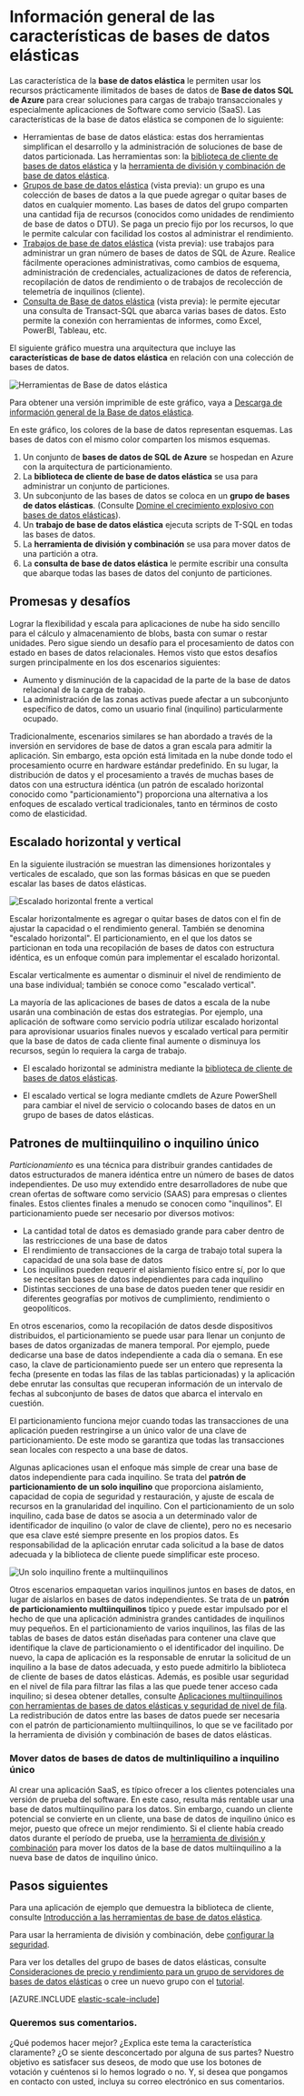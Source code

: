 <properties
    pageTitle="Información general de las características de las herramientas de Base de datos elástica | Microsoft Azure"
    description="Los desarrolladores de Software como servicio (SaaS) pueden crear bases de datos elásticas y escalables con facilidad en la nube mediante estas herramientas"
    services="sql-database"
    documentationCenter=""
    manager="jeffreyg"
    authors="ddove"
    editor=""/>

<tags
    ms.service="sql-database"
    ms.workload="sql-database"
    ms.tgt_pltfrm="na"
    ms.devlang="na"
    ms.topic="article"
    ms.date="11/04/2015"
    ms.author="ddove;sidneyh"/>

# Información general de las características de bases de datos elásticas

Las característica de la **base de datos elástica** le permiten usar los recursos prácticamente ilimitados de bases de datos de **Base de datos SQL de Azure** para crear soluciones para cargas de trabajo transaccionales y especialmente aplicaciones de Software como servicio (SaaS). Las características de la base de datos elástica se componen de lo siguiente:

* Herramientas de base de datos elástica: estas dos herramientas simplifican el desarrollo y la administración de soluciones de base de datos particionada. Las herramientas son: la [biblioteca de cliente de bases de datos elástica](sql-database-elastic-database-client-library.md) y la [herramienta de división y combinación de base de datos elástica](sql-database-elastic-scale-overview-split-and-merge.md). 
* [Grupos de base de datos elástica](sql-database-elastic-pool-guidance.md) (vista previa): un grupo es una colección de bases de datos a la que puede agregar o quitar bases de datos en cualquier momento. Las bases de datos del grupo comparten una cantidad fija de recursos (conocidos como unidades de rendimiento de base de datos o DTU). Se paga un precio fijo por los recursos, lo que le permite calcular con facilidad los costos al administrar el rendimiento. 
* [Trabajos de base de datos elástica](sql-database-elastic-jobs-overview.md) (vista previa): use trabajos para administrar un gran número de bases de datos de SQL de Azure. Realice fácilmente operaciones administrativas, como cambios de esquema, administración de credenciales, actualizaciones de datos de referencia, recopilación de datos de rendimiento o de trabajos de recolección de telemetría de inquilinos (cliente).
* [Consulta de Base de datos elástica](sql-database-elastic-query-overview.md) (vista previa): le permite ejecutar una consulta de Transact-SQL que abarca varias bases de datos. Esto permite la conexión con herramientas de informes, como Excel, PowerBI, Tableau, etc.

El siguiente gráfico muestra una arquitectura que incluye las **características de base de datos elástica** en relación con una colección de bases de datos.

![Herramientas de Base de datos elástica][1]

Para obtener una versión imprimible de este gráfico, vaya a [Descarga de información general de la Base de datos elástica](http://aka.ms/axmybc).

En este gráfico, los colores de la base de datos representan esquemas. Las bases de datos con el mismo color comparten los mismos esquemas.

1. Un conjunto de **bases de datos de SQL de Azure** se hospedan en Azure con la arquitectura de particionamiento. 
2. La **biblioteca de cliente de base de datos elástica** se usa para administrar un conjunto de particiones.
3. Un subconjunto de las bases de datos se coloca en un **grupo de bases de datos elásticas**. (Consulte [Domine el crecimiento explosivo con bases de datos elásticas](sql-database-elastic-pool.md)). 
4. Un **trabajo de base de datos elástica** ejecuta scripts de T-SQL en todas las bases de datos.
5. La **herramienta de división y combinación** se usa para mover datos de una partición a otra.
6. La **consulta de base de datos elástica** le permite escribir una consulta que abarque todas las bases de datos del conjunto de particiones.
  
## Promesas y desafíos

Lograr la flexibilidad y escala para aplicaciones de nube ha sido sencillo para el cálculo y almacenamiento de blobs, basta con sumar o restar unidades. Pero sigue siendo un desafío para el procesamiento de datos con estado en bases de datos relacionales. Hemos visto que estos desafíos surgen principalmente en los dos escenarios siguientes:

* Aumento y disminución de la capacidad de la parte de la base de datos relacional de la carga de trabajo.
* La administración de las zonas activas puede afectar a un subconjunto específico de datos, como un usuario final (inquilino) particularmente ocupado.

Tradicionalmente, escenarios similares se han abordado a través de la inversión en servidores de base de datos a gran escala para admitir la aplicación. Sin embargo, esta opción está limitada en la nube donde todo el procesamiento ocurre en hardware estándar predefinido. En su lugar, la distribución de datos y el procesamiento a través de muchas bases de datos con una estructura idéntica (un patrón de escalado horizontal conocido como "particionamiento") proporciona una alternativa a los enfoques de escalado vertical tradicionales, tanto en términos de costo como de elasticidad.

## Escalado horizontal y vertical

En la siguiente ilustración se muestran las dimensiones horizontales y verticales de escalado, que son las formas básicas en que se pueden escalar las bases de datos elásticas.

![Escalado horizontal frente a vertical][2]

Escalar horizontalmente es agregar o quitar bases de datos con el fin de ajustar la capacidad o el rendimiento general. También se denomina "escalado horizontal". El particionamiento, en el que los datos se particionan en toda una recopilación de bases de datos con estructura idéntica, es un enfoque común para implementar el escalado horizontal.

Escalar verticalmente es aumentar o disminuir el nivel de rendimiento de una base individual; también se conoce como "escalado vertical".

La mayoría de las aplicaciones de bases de datos a escala de la nube usarán una combinación de estas dos estrategias. Por ejemplo, una aplicación de software como servicio podría utilizar escalado horizontal para aprovisionar usuarios finales nuevos y escalado vertical para permitir que la base de datos de cada cliente final aumente o disminuya los recursos, según lo requiera la carga de trabajo.

* El escalado horizontal se administra mediante la [biblioteca de cliente de bases de datos elásticas](sql-database-elastic-database-client-library.md).

* El escalado vertical se logra mediante cmdlets de Azure PowerShell para cambiar el nivel de servicio o colocando bases de datos en un grupo de bases de datos elásticas.

## Patrones de multiinquilino o inquilino único

*Particionamiento* es una técnica para distribuir grandes cantidades de datos estructurados de manera idéntica entre un número de bases de datos independientes. De uso muy extendido entre desarrolladores de nube que crean ofertas de software como servicio (SAAS) para empresas o clientes finales. Estos clientes finales a menudo se conocen como "inquilinos". El particionamiento puede ser necesario por diversos motivos:

* La cantidad total de datos es demasiado grande para caber dentro de las restricciones de una base de datos
* El rendimiento de transacciones de la carga de trabajo total supera la capacidad de una sola base de datos
* Los inquilinos pueden requerir el aislamiento físico entre sí, por lo que se necesitan bases de datos independientes para cada inquilino
* Distintas secciones de una base de datos pueden tener que residir en diferentes geografías por motivos de cumplimiento, rendimiento o geopolíticos.

En otros escenarios, como la recopilación de datos desde dispositivos distribuidos, el particionamiento se puede usar para llenar un conjunto de bases de datos organizadas de manera temporal. Por ejemplo, puede dedicarse una base de datos independiente a cada día o semana. En ese caso, la clave de particionamiento puede ser un entero que representa la fecha (presente en todas las filas de las tablas particionadas) y la aplicación debe enrutar las consultas que recuperan información de un intervalo de fechas al subconjunto de bases de datos que abarca el intervalo en cuestión.

El particionamiento funciona mejor cuando todas las transacciones de una aplicación pueden restringirse a un único valor de una clave de particionamiento. De este modo se garantiza que todas las transacciones sean locales con respecto a una base de datos.

Algunas aplicaciones usan el enfoque más simple de crear una base de datos independiente para cada inquilino. Se trata del **patrón de particionamiento de un solo inquilino** que proporciona aislamiento, capacidad de copia de seguridad y restauración, y ajuste de escala de recursos en la granularidad del inquilino. Con el particionamiento de un solo inquilino, cada base de datos se asocia a un determinado valor de identificador de inquilino (o valor de clave de cliente), pero no es necesario que esa clave esté siempre presente en los propios datos. Es responsabilidad de la aplicación enrutar cada solicitud a la base de datos adecuada y la biblioteca de cliente puede simplificar este proceso.

![Un solo inquilino frente a multiinquilinos][4]

Otros escenarios empaquetan varios inquilinos juntos en bases de datos, en lugar de aislarlos en bases de datos independientes. Se trata de un **patrón de particionamiento multiinquilinos** típico y puede estar impulsado por el hecho de que una aplicación administra grandes cantidades de inquilinos muy pequeños. En el particionamiento de varios inquilinos, las filas de las tablas de bases de datos están diseñadas para contener una clave que identifique la clave de particionamiento o el identificador del inquilino. De nuevo, la capa de aplicación es la responsable de enrutar la solicitud de un inquilino a la base de datos adecuada, y esto puede admitirlo la biblioteca de cliente de bases de datos elásticas. Además, es posible usar seguridad en el nivel de fila para filtrar las filas a las que puede tener acceso cada inquilino; si desea obtener detalles, consulte [Aplicaciones multiinquilinos con herramientas de bases de datos elásticas y seguridad de nivel de fila](sql-database-elastic-tools-multi-tenant-row-level-security.md). La redistribución de datos entre las bases de datos puede ser necesaria con el patrón de particionamiento multiinquilinos, lo que se ve facilitado por la herramienta de división y combinación de bases de datos elásticas.

### Mover datos de bases de datos de multinIiquilino a inquilino único
Al crear una aplicación SaaS, es típico ofrecer a los clientes potenciales una versión de prueba del software. En este caso, resulta más rentable usar una base de datos multiinquilino para los datos. Sin embargo, cuando un cliente potencial se convierte en un cliente, una base de datos de inquilino único es mejor, puesto que ofrece un mejor rendimiento. Si el cliente había creado datos durante el período de prueba, use la [herramienta de división y combinación](sql-database-elastic-scale-overview-split-and-merge.md) para mover los datos de la base de datos multiinquilino a la nueva base de datos de inquilino único.

## Pasos siguientes

Para una aplicación de ejemplo que demuestra la biblioteca de cliente, consulte [Introducción a las herramientas de base de datos elástica](sql-database-elastic-scale-get-started.md).

Para usar la herramienta de división y combinación, debe [configurar la seguridad](sql-database-elastic-scale-split-merge-security-configuration.md).

Para ver los detalles del grupo de bases de datos elásticas, consulte [Consideraciones de precio y rendimiento para un grupo de servidores de bases de datos elásticas](sql-database-elastic-pool-guidance.md) o cree un nuevo grupo con el [tutorial](sql-database-elastic-pool-portal.md).

[AZURE.INCLUDE [elastic-scale-include](../../includes/elastic-scale-include.md)]

### Queremos sus comentarios.
¿Qué podemos hacer mejor? ¿Explica este tema la característica claramente? ¿O se siente desconcertado por alguna de sus partes? Nuestro objetivo es satisfacer sus deseos, de modo que use los botones de votación y cuéntenos si lo hemos logrado o no. Y, si desea que pongamos en contacto con usted, incluya su correo electrónico en sus comentarios.


<!--Anchors-->
<!--Image references-->
[1]: ./media/sql-database-elastic-scale-introduction/tools.png
[2]: ./media/sql-database-elastic-scale-introduction/h_versus_vert.png
[3]: ./media/sql-database-elastic-scale-introduction/overview.png
[4]: ./media/sql-database-elastic-scale-introduction/single_v_multi_tenant.png

<!---HONumber=Nov15_HO2-->